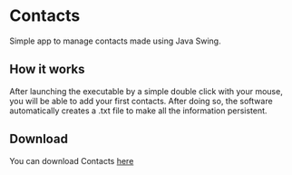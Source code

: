 # Contacts

Simple app to manage contacts made using Java Swing.

## How it works

After launching the executable by a simple double click with your mouse, you will be able to add your first contacts. After doing so, the software automatically creates a .txt file to make all the information persistent.

## Download

You can download Contacts [here](https://github.com/alteyth/Contacts/releases/download/v1.0/Contacts.jar)
